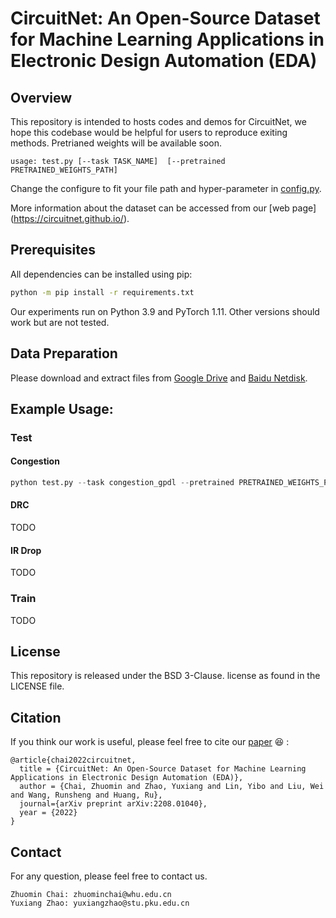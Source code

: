 # CircuitNet: An Open-Source Dataset for Machine Learning Applications in Electronic Design Automation (EDA)

## Overview 
This repository is intended to hosts codes and demos for CircuitNet, we hope this codebase would be helpful for users to reproduce exiting methods. Pretrianed weights will be available soon.

```
usage: test.py [--task TASK_NAME]  [--pretrained PRETRAINED_WEIGHTS_PATH] 
```
Change the configure to fit your file path and hyper-parameter in [config.py](utils/configs.py).

More information about the dataset can be accessed from our [web page] (https://circuitnet.github.io/).

## Prerequisites

All dependencies can be installed using pip:

```sh
python -m pip install -r requirements.txt
```

Our experiments run on Python 3.9 and PyTorch 1.11. Other versions should work but are not tested.

## Data Preparation
Please download and extract files from [Google Drive](https://drive.google.com/drive/folders/1GjW-1LBx1563bg3pHQGvhcEyK2A9sYUB) and [Baidu Netdisk](https://pan.baidu.com/s/1evSTtuvphyl1_aSedsEQLA?pwd=wihf).

## Example Usage:

### Test

#### Congestion
```python
python test.py --task congestion_gpdl --pretrained PRETRAINED_WEIGHTS_PATH
```


#### DRC
TODO

#### IR Drop
TODO


### Train
TODO

## License
This repository is released under the BSD 3-Clause. license as found in the LICENSE file.


## Citation
If you think our work is useful, please feel free to cite our [paper](https://arxiv.org/abs/2208.01040v2) 😆 :
```
@article{chai2022circuitnet,
  title = {CircuitNet: An Open-Source Dataset for Machine Learning Applications in Electronic Design Automation (EDA)},
  author = {Chai, Zhuomin and Zhao, Yuxiang and Lin, Yibo and Liu, Wei and Wang, Runsheng and Huang, Ru},
  journal={arXiv preprint arXiv:2208.01040},
  year = {2022}
}
```

## Contact
For any question, please feel free to contact us.

```
Zhuomin Chai: zhuominchai@whu.edu.cn
Yuxiang Zhao: yuxiangzhao@stu.pku.edu.cn
```
